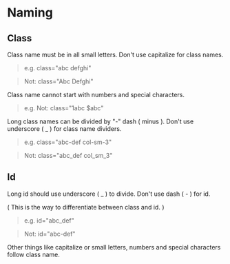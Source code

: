 # Naming

## Class
Class name must be in all small letters. Don't use capitalize for class names.

> e.g. class="abc defghi"

> Not: class="Abc Defghi"

Class name cannot start with numbers and special characters.

> e.g. Not: class="1abc $abc"

Long class names can be divided by "-" dash ( minus ). Don't use underscore ( _ ) for class name dividers.

> e.g. class="abc-def col-sm-3"

> Not: class="abc_def col_sm_3"


## Id
Long id should use underscore ( _ ) to divide. Don't use dash ( - ) for id.

( This is the way to differentiate between class and id. )

> e.g. id="abc_def"

> Not: id="abc-def"


Other things like capitalize or small letters, numbers and special characters follow class name.
